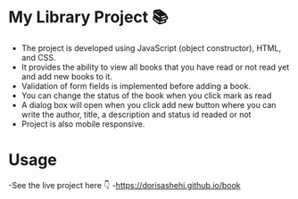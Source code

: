# My Library Project 📚

- The project is developed using JavaScript (object constructor), HTML, and CSS. 
- It provides the ability to view all books that you have read or not read yet and add new books to it. 
- Validation of form fields is implemented before adding a book. 
- You can change the status of the book when you click mark as read 
- A dialog box will open when you click add new button where you can write the author, title, a description and status id readed or not 
- Project is also mobile responsive.

# Usage

-See the live project here 👇 
-https://dorisashehi.github.io/book


